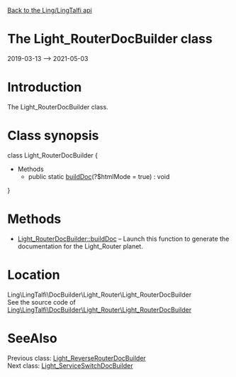 [Back to the Ling/LingTalfi api](https://github.com/lingtalfi/LingTalfi/blob/master/doc/api/Ling/LingTalfi.md)



The Light_RouterDocBuilder class
================
2019-03-13 --> 2021-05-03






Introduction
============

The Light_RouterDocBuilder class.



Class synopsis
==============


class <span class="pl-k">Light_RouterDocBuilder</span>  {

- Methods
    - public static [buildDoc](https://github.com/lingtalfi/LingTalfi/blob/master/doc/api/Ling/LingTalfi/DocBuilder/Light_Router/Light_RouterDocBuilder/buildDoc.md)(?$htmlMode = true) : void

}






Methods
==============

- [Light_RouterDocBuilder::buildDoc](https://github.com/lingtalfi/LingTalfi/blob/master/doc/api/Ling/LingTalfi/DocBuilder/Light_Router/Light_RouterDocBuilder/buildDoc.md) &ndash; Launch this function to generate the documentation for the Light_Router planet.





Location
=============
Ling\LingTalfi\DocBuilder\Light_Router\Light_RouterDocBuilder<br>
See the source code of [Ling\LingTalfi\DocBuilder\Light_Router\Light_RouterDocBuilder](https://github.com/lingtalfi/LingTalfi/blob/master/DocBuilder/Light_Router/Light_RouterDocBuilder.php)



SeeAlso
==============
Previous class: [Light_ReverseRouterDocBuilder](https://github.com/lingtalfi/LingTalfi/blob/master/doc/api/Ling/LingTalfi/DocBuilder/Light_ReverseRouter/Light_ReverseRouterDocBuilder.md)<br>Next class: [Light_ServiceSwitchDocBuilder](https://github.com/lingtalfi/LingTalfi/blob/master/doc/api/Ling/LingTalfi/DocBuilder/Light_ServiceSwitch/Light_ServiceSwitchDocBuilder.md)<br>
